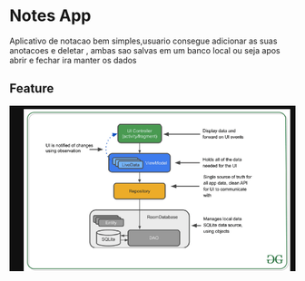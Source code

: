 # Notes App
Aplicativo de notacao bem simples,usuario consegue adicionar as suas anotacoes e deletar , ambas sao salvas em um banco local ou seja apos abrir e fechar ira  manter os dados



## Feature
![arquitetura](./arquitetura.png)
